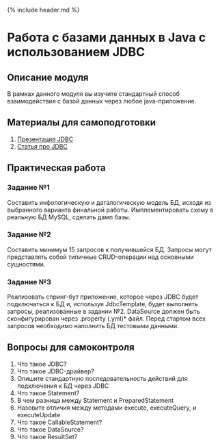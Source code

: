 {% include header.md %}

Работа с базами данных в Java c использованием JDBC
====================

Описание модуля
---------------------
В рамках данного модуля вы изучите стандартный способ взаимодействия с базой данных через любое java-приложение.

Материалы для самоподготовки
---------------------
1. [Презентация JDBC](./presentations/JDBC.pptx)
2. [Статья про JDBC](https://javarush.ru/groups/posts/2172-jdbc-ili-s-chego-vsje-nachinaetsja)

Практическая работа
---------------------

### Задание №1
Составить инфологическую и даталогическую модель БД, исходя из выбранного варианта финальной работы. Имплементировать
схему в реальную БД MySQL, сделать дамп базы.

### Задание №2
Составить минимум 15 запросов к получившейся БД. Запросы могут представлять собой типичные CRUD-операции над основными 
сущностями.

### Задание №3
Реализовать спринг-бут приложение, которое через JDBC будет подключаться к БД и, используя JdbcTemplate, будет выполнять
запросы, реализованные в задании №2. DataSource должен быть сконфигурирован через .property (.yml)* файл. Перед стартом 
всех запросов необходимо наполнить БД тестовыми данными.

Вопросы для самоконтроля
---------------------
1. Что такое JDBC?
2. Что такое JDBC-драйвер?
3. Опишите стандартную последовательность действий для подключения к БД через JDBC
4. Что такое Statement?
5. В чем разница между Statement и PreparedStatement
6. Назовите отличия между методами execute, executeQuery, и executeUpdate
7. Что такое CallableStatement?
8. Что такое DataSource?
9. Что такое ResultSet?

